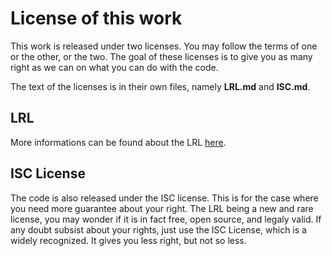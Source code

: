 License of this work
====================

This work is released under two licenses. You may follow the terms of
one or the other, or the two. The goal of these licenses is to give you
as many right as we can on what you can do with the code.

The text of the licenses is in their own files, namely **LRL.md** and
**ISC.md**.

LRL
---

More informations can be found about the LRL
[here](https://github.com/daeldir/LRL).

ISC License
-----------

The code is also released under the ISC license. This is for the case
where you need more guarantee about your right. The LRL being a new and
rare license, you may wonder if it is in fact free, open source, and
legaly valid. If any doubt subsist about your rights, just use the ISC
License, which is a widely recognized. It gives you less right, but not
so less.


